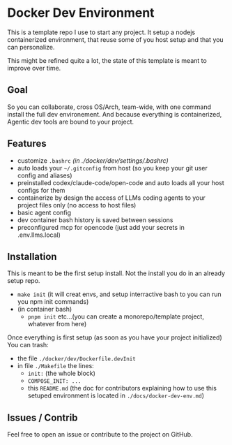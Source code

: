 # Docker Dev Environment

This is a template repo I use to start any project.
It setup a nodejs containerized environment, that reuse some of you host setup and that you can personalize.

This might be refined quite a lot, the state of this template is meant to improve over time.

## Goal

So you can collaborate, cross OS/Arch, team-wide, with one command install the full dev environement.
And because everything is containerized, Agentic dev tools are bound to your project.

## Features

- customize `.bashrc` *(in ./docker/dev/settings/.bashrc)*
- auto loads your `~/.gitconfig` from host (so you keep your git user config and aliases)
- preinstalled codex/claude-code/open-code and auto loads all your host configs for them
- containerize by design the access of LLMs coding agents to your project files only (no access to host files)
- basic agent config
- dev container bash history is saved between sessions
- preconfigured mcp for opencode (just add your secrets in .env.llms.local)

## Installation

This is meant to be the first setup install. Not the install you do in an already setup repo.

- `make init` (it will creat envs, and setup interractive bash to you can run you npm init commands)
- (in container bash)
  - `pnpm init` etc...(you can create a monorepo/template project, whatever from here)

Once everything is first setup (as soon as you have your project initialized)
You can trash:

- the file `./docker/dev/Dockerfile.devInit`
- in file `./Makefile` the lines:
  - `init:` (the whole block)
  - `COMPOSE_INIT: ...`
  - this `README.md` (the doc for contributors explaining how to use this setuped environment is located in `./docs/docker-dev-env.md`)


## Issues / Contrib

Feel free to open an issue or contribute to the project on GitHub.
